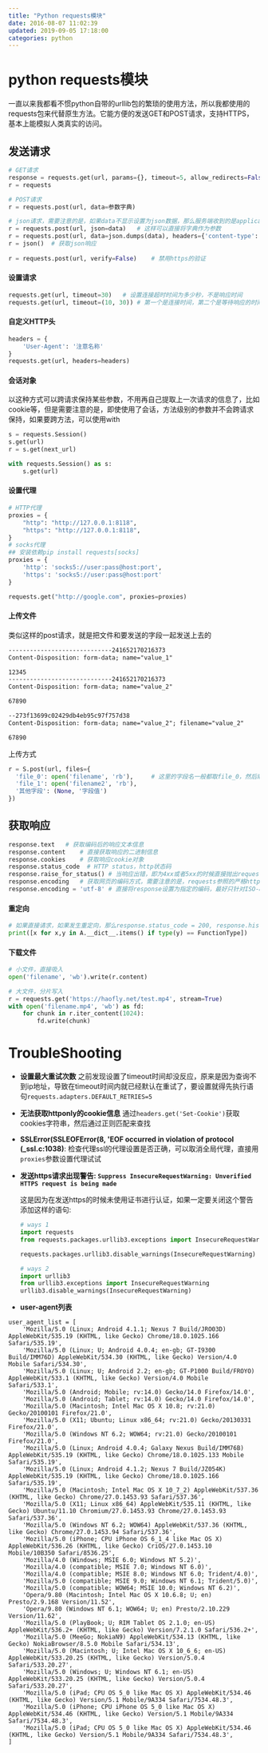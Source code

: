 ```yaml
---
title: "Python requests模块"
date: 2016-08-07 11:02:39
updated: 2019-09-05 17:18:00
categories: python
---
```

# python requests模块
一直以来我都看不惯python自带的urllib包的繁琐的使用方法，所以我都使用的requests包来代替原生方法。它能方便的发送GET和POST请求，支持HTTPS，基本上能模拟人类真实的访问。

## 发送请求

```python
# GET请求
response = requests.get(url, params={}, timeout=5, allow_redirects=False)	# allow_redirects表示是否允许重定向，默认为True
r = requests

# POST请求
r = requests.post(url, data=参数字典)

# json请求，需要注意的是，如果data不显示设置为json数据，那么服务端收到的是application/x-www-form-urlencoded格式，无论你是否设置header头
r = requests.post(url, json=data)	# 这样可以直接将字典作为参数
r = requests.post(url, data=json.dumps(data), headers={'content-type':  'application/json'})
r = json()	# 获取json响应
                                                       
r = requests.post(url, verify=False)	# 禁用https的验证                                                    
```

#### 设置请求

```python
requests.get(url, timeout=30)	# 设置连接超时时间为多少秒，不是响应时间
requests.get(url, timeout=(10, 30))	# 第一个是连接时间，第二个是等待响应的时间
```

#### 自定义HTTP头

```python
headers = {
	'User-Agent': '注意名称'
}
requests.get(url, headers=headers)
```

#### 会话对象

以这种方式可以跨请求保持某些参数，不用再自己提取上一次请求的信息了，比如cookie等，但是需要注意的是，即使使用了会话，方法级别的参数并不会跨请求保持，如果要跨方法，可以使用with

```python
s = requests.Session()
s.get(url)
r = s.get(next_url)

with requests.Session() as s:
	s.get(url)
```

#### 设置代理

```python
# HTTP代理
proxies = {
    "http": "http://127.0.0.1:8118",
  	"https": "http://127.0.0.1:8118",
}
# socks代理
## 安装依赖pip install requests[socks]
proxies = {
    'http': 'socks5://user:pass@host:port',
    'https': 'socks5://user:pass@host:port'
}

requests.get("http://google.com", proxies=proxies)


```

#### 上传文件

类似这样的post请求，就是把文件和要发送的字段一起发送上去的

```tex
-----------------------------241652170216373
Content-Disposition: form-data; name="value_1"

12345
-----------------------------241652170216373
Content-Disposition: form-data; name="value_2"

67890

--273f13699c02429db4eb95c97f757d38
Content-Disposition: form-data; name="value_2"; filename="value_2"

67890
```

上传方式

```python
r = S.post(url, files={
  'file_0': open('filename', 'rb'),		# 这里的字段名一般都取file_0，然后顺序下去
  'file_1': open('filename2', 'rb'),
  '其他字段': (None, '字段值')
})
```

## 获取响应

```python
response.text	# 获取编码后的响应文本信息
response.content	# 直接获取响应的二进制信息
response.cookies	# 获取响应cookie对象
response.status_code  # HTTP status，http状态码
response.raise_for_status()	# 当响应出错，即为4xx或者5xx的时候直接抛出requests.RequestException错误
response.encoding	# 获取网页的编码方式，需要注意的是，requests参照的严格http协议标准写的，如果响应中的Content-Type字段没有设置charset，那么即使网页标签中有明确是utf-8编码也是会自动设置成ISO-8859-1编码的。此时只需要下面这样修改编码即可
response.encoding = 'utf-8'	# 直接将response设置为指定的编码，最好只针对ISO-8859-1进行这样转换，因为其他有声明编码的用这种方式可能反而获取不到正确的值
```
#### 重定向

```python
# 如果直接请求，如果发生重定向，那么response.status_code = 200, response.history = 301
print([x for x,y in A.__dict__.items() if type(y) == FunctionType])
```
#### 下载文件

```python
# 小文件，直接吸入
open('filename', 'wb').write(r.content)

# 大文件，分片写入
r = requests.get('https://haofly.net/test.mp4', stream=True)
with open('filename.mp4', 'wb') as fd:
    for chunk in r.iter_content(1024):
        fd.write(chunk)
```

# TroubleShooting

- **设置最大重试次数**
  之前发现设置了timeout时间却没反应，原来是因为查询不到ip地址，导致在timeout时间内就已经默认在重试了，要设置就得先执行语句`requests.adapters.DEFAULT_RETRIES=5`

- **无法获取httponly的cookie信息**
  通过`headers.get('Set-Cookie')`获取cookies字符串，然后通过正则匹配来查找

- **SSLError(SSLEOFError(8, 'EOF occurred in violation of protocol (_ssl.c:1038)**: 检查代理ssl的代理设置是否正确，可以取消全局代理，直接用`proxies`参数设置代理试试

- **发送https请求出现警告: `Suppress InsecureRequestWarning: Unverified HTTPS request is being made`**

  这是因为在发送https的时候未使用证书进行认证，如果一定要关闭这个警告添加这样的语句:

  ```python
  # ways 1
  import requests
  from requests.packages.urllib3.exceptions import InsecureRequestWarning

  requests.packages.urllib3.disable_warnings(InsecureRequestWarning)

  # ways 2
  import urllib3
  from urllib3.exceptions import InsecureRequestWarning
  urllib3.disable_warnings(InsecureRequestWarning)
  ```

- **user-agent列表﻿**  
```shell
user_agent_list = [  
    'Mozilla/5.0 (Linux; Android 4.1.1; Nexus 7 Build/JRO03D) AppleWebKit/535.19 (KHTML, like Gecko) Chrome/18.0.1025.166  Safari/535.19',  
    'Mozilla/5.0 (Linux; U; Android 4.0.4; en-gb; GT-I9300 Build/IMM76D) AppleWebKit/534.30 (KHTML, like Gecko) Version/4.0 Mobile Safari/534.30',  
    'Mozilla/5.0 (Linux; U; Android 2.2; en-gb; GT-P1000 Build/FROYO) AppleWebKit/533.1 (KHTML, like Gecko) Version/4.0 Mobile Safari/533.1',  
    'Mozilla/5.0 (Android; Mobile; rv:14.0) Gecko/14.0 Firefox/14.0',  
    'Mozilla/5.0 (Android; Tablet; rv:14.0) Gecko/14.0 Firefox/14.0',  
    'Mozilla/5.0 (Macintosh; Intel Mac OS X 10.8; rv:21.0) Gecko/20100101 Firefox/21.0',  
    'Mozilla/5.0 (X11; Ubuntu; Linux x86_64; rv:21.0) Gecko/20130331 Firefox/21.0',  
    'Mozilla/5.0 (Windows NT 6.2; WOW64; rv:21.0) Gecko/20100101 Firefox/21.0',  
    'Mozilla/5.0 (Linux; Android 4.0.4; Galaxy Nexus Build/IMM76B) AppleWebKit/535.19 (KHTML, like Gecko) Chrome/18.0.1025.133 Mobile Safari/535.19',  
    'Mozilla/5.0 (Linux; Android 4.1.2; Nexus 7 Build/JZ054K) AppleWebKit/535.19 (KHTML, like Gecko) Chrome/18.0.1025.166 Safari/535.19',  
    'Mozilla/5.0 (Macintosh; Intel Mac OS X 10_7_2) AppleWebKit/537.36 (KHTML, like Gecko) Chrome/27.0.1453.93 Safari/537.36',  
    'Mozilla/5.0 (X11; Linux x86_64) AppleWebKit/535.11 (KHTML, like Gecko) Ubuntu/11.10 Chromium/27.0.1453.93 Chrome/27.0.1453.93 Safari/537.36',  
    'Mozilla/5.0 (Windows NT 6.2; WOW64) AppleWebKit/537.36 (KHTML, like Gecko) Chrome/27.0.1453.94 Safari/537.36',  
    'Mozilla/5.0 (iPhone; CPU iPhone OS 6_1_4 like Mac OS X) AppleWebKit/536.26 (KHTML, like Gecko) CriOS/27.0.1453.10 Mobile/10B350 Safari/8536.25',  
    'Mozilla/4.0 (Windows; MSIE 6.0; Windows NT 5.2)',  
    'Mozilla/4.0 (compatible; MSIE 7.0; Windows NT 6.0)',  
    'Mozilla/4.0 (compatible; MSIE 8.0; Windows NT 6.0; Trident/4.0)',  
    'Mozilla/5.0 (compatible; MSIE 9.0; Windows NT 6.1; Trident/5.0)',  
    'Mozilla/5.0 (compatible; WOW64; MSIE 10.0; Windows NT 6.2)',  
    'Opera/9.80 (Macintosh; Intel Mac OS X 10.6.8; U; en) Presto/2.9.168 Version/11.52',  
    'Opera/9.80 (Windows NT 6.1; WOW64; U; en) Presto/2.10.229 Version/11.62',  
    'Mozilla/5.0 (PlayBook; U; RIM Tablet OS 2.1.0; en-US) AppleWebKit/536.2+ (KHTML, like Gecko) Version/7.2.1.0 Safari/536.2+',  
    'Mozilla/5.0 (MeeGo; NokiaN9) AppleWebKit/534.13 (KHTML, like Gecko) NokiaBrowser/8.5.0 Mobile Safari/534.13',  
    'Mozilla/5.0 (Macintosh; U; Intel Mac OS X 10_6_6; en-US) AppleWebKit/533.20.25 (KHTML, like Gecko) Version/5.0.4 Safari/533.20.27',  
    'Mozilla/5.0 (Windows; U; Windows NT 6.1; en-US) AppleWebKit/533.20.25 (KHTML, like Gecko) Version/5.0.4 Safari/533.20.27',  
    'Mozilla/5.0 (iPad; CPU OS 5_0 like Mac OS X) AppleWebKit/534.46 (KHTML, like Gecko) Version/5.1 Mobile/9A334 Safari/7534.48.3',  
    'Mozilla/5.0 (iPhone; CPU iPhone OS 5_0 like Mac OS X) AppleWebKit/534.46 (KHTML, like Gecko) Version/5.1 Mobile/9A334 Safari/7534.48.3',  
    'Mozilla/5.0 (iPad; CPU OS 5_0 like Mac OS X) AppleWebKit/534.46 (KHTML, like Gecko) Version/5.1 Mobile/9A334 Safari/7534.48.3',  
]
```